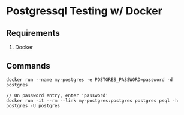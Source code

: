 # Postgressql Testing w/ Docker

## Requirements
1. Docker

## Commands
```
docker run --name my-postgres -e POSTGRES_PASSWORD=password -d postgres

// On password entry, enter 'password'
docker run -it --rm --link my-postgres:postgres postgres psql -h postgres -U postgres
```


